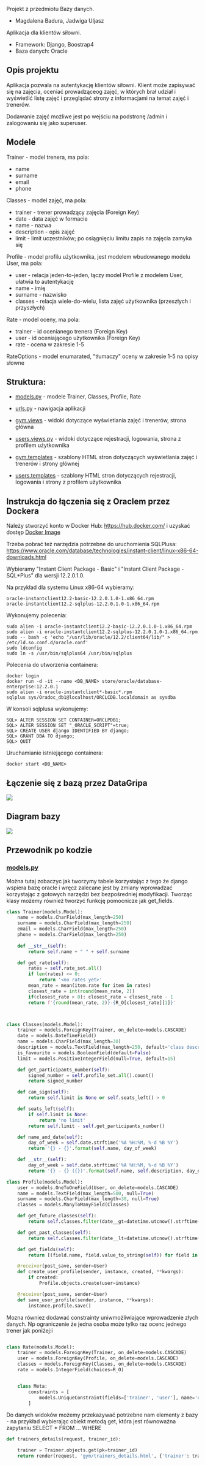 Projekt z przedmiotu Bazy danych.
- Magdalena Badura, Jadwiga Uljasz

Aplikacja dla klientów siłowni.
- Framework: Django, Boostrap4
- Baza danych: Oracle

## Opis projektu
Aplikacja pozwala na autentykację klientów siłowni. Klient może zapisywać się na zajęcia, oceniać prowadząceog zajęć, w których brał udział i wyświetlić listę zajęć i przeglądać strony z informacjami na temat zajęć i trenerów.

Dodawanie zajęć możliwe jest po wejściu na podstronę /admin i zalogowaniu się jako superuser.

## Modele
Trainer - model trenera, ma pola:
* name
* surname
* email
* phone

Classes - model zajęć, ma pola:
* trainer - trener prowadzący zajęcia (Foreign Key)
* date - data zajęć w formacie
* name - nazwa
* description - opis zajęć
* limit - limit uczestników; po osiągnięciu limitu zapis na zajęcia zamyka się

Profile - model profilu użytkownika, jest modelem wbudowanego modelu User, ma pola:
* user - relacja jeden-to-jeden, łączy model Profile z modelem User, ułatwia to autentykację
* name - imię
* surname - nazwisko
* classes - relacja wiele-do-wielu, lista zajęć użytkownika (przeszłych i przyszłych)

Rate - model oceny, ma pola:
* trainer - id ocenianego trenera (Foreign Key)
* user - id oceniającego użytkownika (Foreign Key)
* rate - ocena w zakresie 1-5

RateOptions - model enumarated, "tłumaczy" oceny w zakresie 1-5 na opisy słowne

## Struktura:

* [models.py](./gym/models.py) - modele Trainer, Classes, Profile, Rate

* [urls.py](./BD_projekt/urls.py) - nawigacja aplikacji

* [gym.views](./gym/views.py) - widoki dotyczące wyświetlania zajęć i trenerów, strona główna

* [users.views.py](./users/views.py) - widoki dotyczące rejestracji, logowania, strona z profilem użytkownika

* [gym.templates](./gym/templates) - szablony HTML stron dotyczących wyświetlania zajęć i trenerów i strony głównej

* [users.templates](./users/templates) - szablony HTML stron dotyczących rejestracji, logowania i strony z profilem użytkownika


## Instrukcja do łączenia się z Oraclem przez Dockera

Należy stworzyć konto w Docker Hub:
https://hub.docker.com/ i uzyskać dostęp [Docker Image](https://hub.docker.com/_/oracle-database-enterprise-edition)

Trzeba pobrać też narzędzia potrzebne do uruchomienia SQLPlusa:
https://www.oracle.com/database/technologies/instant-client/linux-x86-64-downloads.html

Wybieramy
"Instant Client Package - Basic" i "Instant Client Package - SQL*Plus" dla wersji 12.2.0.1.0.

Na przykład dla systemu Linux x86-64 wybieramy:
```
oracle-instantclient12.2-basic-12.2.0.1.0-1.x86_64.rpm 
oracle-instantclient12.2-sqlplus-12.2.0.1.0-1.x86_64.rpm 
```

Wykonujemy polecenia:
```
sudo alien -i oracle-instantclient12.2-basic-12.2.0.1.0-1.x86_64.rpm
sudo alien -i oracle-instantclient12.2-sqlplus-12.2.0.1.0-1.x86_64.rpm
sudo -- bash -c 'echo "/usr/lib/oracle/12.2/client64/lib/" > /etc/ld.so.conf.d/oracle.conf'
sudo ldconfig
sudo ln -s /usr/bin/sqlplus64 /usr/bin/sqlplus
```

Polecenia do utworzenia containera:

```
docker login
docker run -d -it --name <DB_NAME> store/oracle/database-enterprise:12.2.0.1
sudo alien -i oracle-instantclient*-basic*.rpm
sqlplus sys/Oradoc_db1@localhost/ORCLCDB.localdomain as sysdba
```


W konsoli sqlplusa wykonujemy:

```
SQL> ALTER SESSION SET CONTAINER=ORCLPDB1;
SQL> ALTER SESSION SET "_ORACLE_SCRIPT"=true;
SQL> CREATE USER django IDENTIFIED BY django;
SQL> GRANT DBA TO django;
SQL> QUIT
```

Uruchamianie istniejącego containera:
```
docker start <DB_NAME>
```


## Łączenie się z bazą przez DataGripa

<img src="connection_datagrip.png">


## Diagram bazy

<img src="diagram.png">


## Przewodnik po kodzie



### [models.py](./gym/models.py)

Można tutaj zobaczyc jak tworzymy tabele korzystając z tego że django wspiera bazę oracle i wręcz zalecane jest by zmiany wprowadzać korzystając z gotowych narzędzi bez bezpośredniej modyfikacji. 
Tworząc klasy możemy również tworzyć funkcję pomocnicze jak get_fields.

```python
class Trainer(models.Model):
    name = models.CharField(max_length=250)
    surname = models.CharField(max_length=250)
    email = models.CharField(max_length=250)
    phone = models.CharField(max_length=250)
     
    def __str__(self):
        return self.name + " " + self.surname

    def get_rate(self):
        rates = self.rate_set.all()
        if len(rates) <= 0:
            return '<no rates yet>'
        mean_rate = mean(item.rate for item in rates)
        closest_rate = int(round(mean_rate, 2))
        if(closest_rate > 0): closest_rate = closest_rate - 1
        return f'{round(mean_rate, 2)}-{R_O[closest_rate][1]}'




```

```python
class Classes(models.Model):
    trainer = models.ForeignKey(Trainer, on_delete=models.CASCADE)
    date = models.DateTimeField()
    name = models.CharField(max_length=30)
    description = models.TextField(max_length=250, default='class description', editable=True)
    is_favourite = models.BooleanField(default=False)
    limit = models.PositiveIntegerField(null=True, default=15)

    def get_participants_number(self):
        signed_number = self.profile_set.all().count()
        return signed_number

    def can_sign(self):
        return self.limit is None or self.seats_left() > 0

    def seats_left(self):
        if self.limit is None:
            return 'no limit'
        return self.limit - self.get_participants_number()

    def name_and_date(self):
        day_of_week = self.date.strftime('%A %H:%M, %-d %B %Y')
        return '{} - {}'.format(self.name, day_of_week)

    def __str__(self):
        day_of_week = self.date.strftime('%A %H:%M, %-d %B %Y')
        return '{} - {} ({})'.format(self.name, self.description, day_of_week)
```

```python
class Profile(models.Model):
    user = models.OneToOneField(User, on_delete=models.CASCADE)
    name = models.TextField(max_length=500, null=True)
    surname = models.CharField(max_length=30, null=True)
    classes = models.ManyToManyField(Classes)

    def get_future_classes(self):
        return self.classes.filter(date__gt=datetime.utcnow().strftime('%Y-%m-%d %H:%M:%S'))

    def get_past_classes(self):
        return self.classes.filter(date__lt=datetime.utcnow().strftime('%Y-%m-%d %H:%M:%S'))

    def get_fields(self):
        return [(field.name, field.value_to_string(self)) for field in Profile._meta.fields]

    @receiver(post_save, sender=User)
    def create_user_profile(sender, instance, created, **kwargs):
        if created:
            Profile.objects.create(user=instance)

    @receiver(post_save, sender=User)
    def save_user_profile(sender, instance, **kwargs):
        instance.profile.save()
```

Mozna równiez dodawać constrainty uniwmożliwiające wprowadzenie złych danych. Np ograniczenie że jedna osoba może tylko raz ocenc jednego trener jak poniżej:i
```python

class Rate(models.Model):
    trainer = models.ForeignKey(Trainer, on_delete=models.CASCADE)
    user = models.ForeignKey(Profile, on_delete=models.CASCADE)
    classes = models.ForeignKey(Classes, on_delete=models.CASCADE)
    rate = models.IntegerField(choices=R_O)


    class Meta:
        constraints = [
            models.UniqueConstraint(fields=['trainer', 'user'], name='one_time_rating_trainer'),
        ]
```

Do danych widoków możemy przekazywać potrzebne nam elementy z bazy -  na przykład wybierając obiekt metodą get, która jest równoważna zapytaniu SELECT * FROM ... WHERE
```python
def trainers_details(request, trainer_id):

    trainer = Trainer.objects.get(pk=trainer_id)
    return render(request, 'gym/trainers_details.html', {'trainer': trainer})
```
